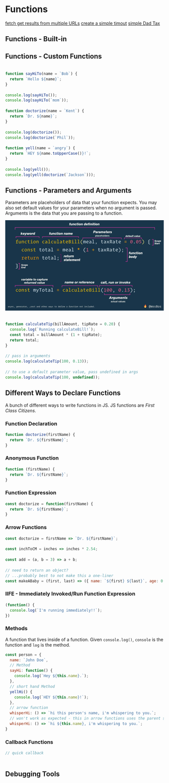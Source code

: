 # Functions

[fetch get results from multiple URLs](https://codepen.io/matthewselby/pen/xxGGjjx?editors=0011)
[create a simple timout](https://codepen.io/matthewselby/pen/WNvrZJa?editors=0011)
[simple Dad Tax](https://codepen.io/matthewselby/pen/dyPNoPp)

## Functions - Built-in

## Functions - Custom Functions

```js

function sayHiTo(name = `Bob`) {
  return `Hello ${name}`;
}

console.log(sayHiTo());
console.log(sayHiTo(`mom`));

function doctorize(name = `Kent`) {
  return `Dr. ${name}`;
}

console.log(doctorize());
console.log(doctorize(`Phil`));

function yell(name = `angry`) {
  return `HEY ${name.toUpperCase()}!`;
}

console.log(yell());
console.log(yell(doctorize(`Jackson`)));

```

## Functions - Parameters and Arguments

Parameters are placeholders of data that your function expects. You may also set default values for your parameters when no argument is passed. Arguments is the data that you are passing to a function.

![Function Cheat Sheet](../images/function-definition-cheat-sheet.jpg)

```js

function calculateTip(billAmount, tipRate = 0.20) {
  console.log(`Running calculateBill!`);
  const total = billAmount * (1 + tipRate);
  return total;
}

// pass in arguments
console.log(calculateTip(100, 0.13));

// to use a default parameter value, pass undefined in args
console.log(calculateTip(100, undefined));

```

## Different Ways to Declare Functions

A bunch of different ways to write functions in JS. JS functions are *First Class Citizens*.

### Function Declaration

```js
function doctorize(firstName) {
  return `Dr. ${firstName}`;
}
```

### Anonymous Function

```js
function (firstName) {
  return `Dr. ${firstName}`;
}
```

### Function Expression

```js
const doctorize = function(firstName) {
  return `Dr. ${firstName}`;
}
```

### Arrow Functions

```js
const doctorize = firstName => `Dr. ${firstName}`;

const inchToCM = inches => inches * 2.54;

const add = (a, b = 3) => a + b;

// need to return an object?
// ...probably best to not make this a one-liner
const makeABaby = (first, last) => ({ name: `${first} ${last}`, age: 0 });
```

### IIFE - Immediately Invoked/Run Function Expression

```js
(function() {
  console.log(`I'm running immediately!!`);
})
```

### Methods

A function that lives inside of a function. Given `console.log()`, `console` is the function and `log` is the method.

```js
const person = {
  name: `John Doe`,
  // Method
  sayHi: function() {
    console.log(`Hey ${this.name}.`);
  },
  // short hand Method
  yellHi() {
    console.log(`HEY ${this.name}!`);
  },
  // arrow function
  whisperHi: () => `hi this person's name, i'm whispering to you.`;
  // won't work as expected - this in arrow functions uses the parent scope instead of local scope
  whisperHi: () => `hi ${this.name}, i'm whispering to you.`;
}
```
### Callback Functions

```js
// quick callback



```
## Debugging Tools
